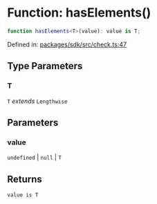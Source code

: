 # Function: hasElements()

```ts
function hasElements<T>(value): value is T;
```

Defined in: [packages/sdk/src/check.ts:47](https://github.com/towns-protocol/towns/blob/0db1fd0ac7258e8db8cedfb6183e8eade8284fa1/packages/sdk/src/check.ts#L47)

## Type Parameters

### T

`T` *extends* `Lengthwise`

## Parameters

### value

`undefined` | `null` | `T`

## Returns

`value is T`
